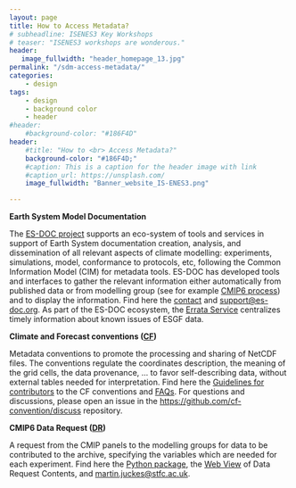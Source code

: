 ```yaml
---
layout: page
title: How to Access Metadata?
# subheadline: ISENES3 Key Workshops
# teaser: "ISENES3 workshops are wonderous."
header:
   image_fullwidth: "header_homepage_13.jpg"
permalink: "/sdm-access-metadata/"
categories:
    - design
tags:
    - design
    - background color
    - header
#header:
    #background-color: "#186F4D"
header:
    #title: "How to <br> Access Metadata?"
    background-color: "#186F4D;"
    #caption: This is a caption for the header image with link
    #caption_url: https://unsplash.com/
    image_fullwidth: "Banner_website_IS-ENES3.png"

---
```


**Earth System Model Documentation**

The [ES-DOC project](https://es-doc.org/) supports an eco-system of tools and services in support of Earth System documentation creation, analysis, and dissemination of all relevant aspects of climate modelling: experiments, simulations, model, conformance to protocols, etc, following the Common Information Model (CIM) for metadata tools. ES-DOC has developed tools and interfaces to gather the relevant information either automatically from published data or from modelling group (see for example [CMIP6 process](https://es-doc.org/cmip6/)) and to display the information. Find here the [contact](https://es-doc.org/contact/) and <support@es-doc.org>. As part of the ES-DOC ecosystem, the [Errata Service](https://es-doc.github.io/esdoc-errata-client/index.html) centralizes timely information about known issues of ESGF data.

**Climate and Forecast conventions ([CF](http://cfconventions.org/))**

Metadata conventions to promote the processing and sharing of NetCDF files. The conventions regulate the coordinates description, the meaning of the grid cells, the data provenance, ... to favor self-describing data, without external tables needed for interpretation. Find here the [Guidelines for contributors](https://github.com/cf-convention/cf-conventions/blob/main/CONTRIBUTING.md) to the CF conventions and [FAQs](http://cfconventions.org/faq.html). For questions and discussions, please open an issue in the https://github.com/cf-convention/discuss repository.

**CMIP6 Data Request ([DR](https://cmip6dr.github.io/))** 

A request from the CMIP panels to the modelling groups for data to be contributed to the archive, specifying the variables which are needed for each experiment. Find here the [Python package](https://pypi.org/project/dreqPy/), the [Web View](https://clipc-services.ceda.ac.uk/dreq/index.html) of Data Request Contents, and <martin.juckes@stfc.ac.uk>.
